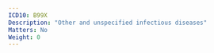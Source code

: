 ```yaml
---
ICD10: B99X
Description: "Other and unspecified infectious diseases"
Matters: No
Weight: 0
---
```


